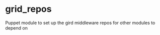 grid_repos
==========

Puppet module to set up the gird middleware repos for other modules to depend on

